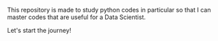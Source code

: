 This repository is made to study python codes in particular so that I can master codes that are useful for a Data Scientist.

Let's start the journey!
